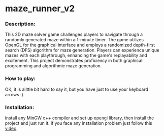 # maze_runner_v2
### Description:
This 2D maze solver game challenges players to navigate through a randomly generated maze within a 1-minute timer. The game utilizes OpenGL for the graphical interface and employs a randomized depth-first search (DFS) algorithm for maze generation. Players can experience unique mazes with each playthrough, enhancing the game's replayability and excitement. This project demonstrates proficiency in both graphical programming and algorithmic maze generation.


### How to play:
OK, it is alittle bit hard to say it, but you have just to use your keyboard arrows :).


### Installation:
install any MinGW c++ compiler and set up opengl library, then install the project and just run it.
if you face any installation problem just follow this [video](https://www.youtube.com/watch?v=14atQ1GTNYg&t=2s). 
